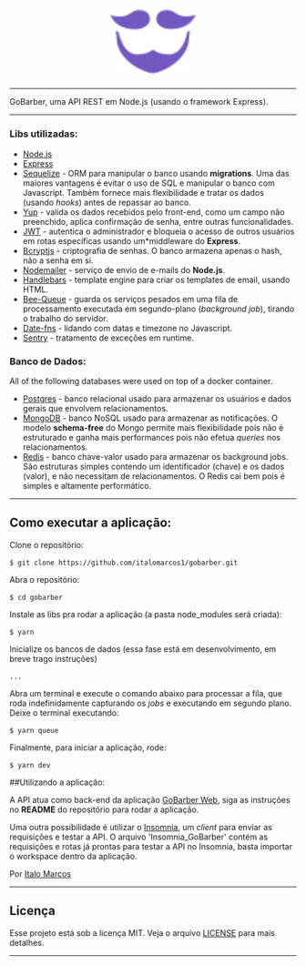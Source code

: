 <h1 align="center">
  <img alt="GoBarber" title="GoBarber" src="./gobarber.svg" width="150px" />
</h1>

---

GoBarber, uma API REST em Node.js (usando o framework Express).

---
### Libs utilizadas:

- [Node.js](https://github.com/nodejs)
- [Express](https://github.com/expressjs/express)
- [Sequelize](https://github.com/sequelize/sequelize) - ORM para manipular o banco usando **migrations**. Uma das maiores vantagens é evitar o uso de SQL e manipular o banco com Javascript. Também fornece mais flexibilidade e tratar os dados (usando *hooks*) antes de repassar ao banco.
- [Yup](https://github.com/jquense/yup) - valida os dados recebidos pelo front-end, como um campo não preenchido, aplica confirmação de senha, entre outras funcionalidades.
- [JWT](https://www.npmjs.com/package/jsonwebtoken) - autentica o administrador e bloqueia o acesso de outros usuários em rotas específicas usando um*middleware do **Express**.
- [Bcryptjs](https://www.npmjs.com/package/bcrypt) - criptografia de senhas. O banco armazena apenas o hash, não a senha em si.
- [Nodemailer](https://github.com/nodemailer/nodemailer) - serviço de envio de e-mails do **Node.js**.
- [Handlebars](https://handlebarsjs.com/) - template engine para criar os templates de email, usando HTML.
- [Bee-Queue](https://github.com/bee-queue/bee-queue) - guarda os serviços pesados em uma fila de processamento executada em segundo-plano (*background job*), tirando o trabalho do servidor.
- [Date-fns](https://github.com/date-fns/date-fns) - lidando com datas e timezone no Javascript.
- [Sentry](https://sentry.io/) - tratamento de exceções em runtime.

### Banco de Dados:

All of the following databases were used on top of a docker container.

- [Postgres](https://github.com/postgres/postgres) - banco relacional usado para armazenar os usuários e dados gerais que envolvem relacionamentos.
- [MongoDB](https://www.mongodb.com/) - banco NoSQL usado para armazenar as notificações. O modelo **schema-free** do Mongo permite mais flexibilidade pois não é estruturado e ganha mais performances pois não efetua *queries* nos relacionamentos.
- [Redis](https://redis.io/) - banco chave-valor usado para armazenar os background jobs. São estruturas simples contendo um identificador (chave) e os dados (valor), e não necessitam de relacionamentos. O Redis cai bem pois é simples e altamente performático.

---

## Como executar a aplicação:

Clone o repositório:
```
$ git clone https://github.com/italomarcos1/gobarber.git
```
Abra o repositório:
```
$ cd gobarber
```
Instale as libs pra rodar a aplicação (a pasta node_modules será criada):
```
$ yarn
```
Inicialize os bancos de dados (essa fase está em desenvolvimento, em breve trago instruções)

```
...
```
Abra um terminal e execute o comando abaixo para processar a fila, que roda indefinidamente capturando os *jobs* e executando em segundo plano. Deixe o terminal executando:
```
$ yarn queue
```
Finalmente, para iniciar a aplicação, rode:
```
$ yarn dev
```
##Utilizando a aplicação:

A API atua como back-end da aplicação [GoBarber Web](https://github.com/italomarcos1/gobarberweb), siga as instruções no **README** do repositório para rodar a aplicação.

Uma outra possibilidade é utilizar o [Insomnia](https://insomnia.rest/download/), um *client* para enviar as requisições e testar a API. O arquivo 'Insomnia_GoBarber' contém as requisições e rotas já prontas para testar a API no Insomnia, basta importar o workspace dentro da aplicação.

Por [Italo Marcos](https://www.linkedin.com/in/italo-m-b181b1117/)

---
## Licença

Esse projeto está sob a licença MIT. Veja o arquivo [LICENSE](https://github.com/flaviohugo14/fastfeet/blob/master/LICENSE) para mais detalhes.

---
